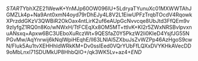 $START$YbhXZE21WewK+YnMJp60OW096lU+5LdryaTYunuXc01MXWWTAhJGMZLk4p+Na9Ant0xmN4oyd79rDhEJy4L8V2L1EiwUPFzTrqbTOcdV4RqowkXPrzddGKzV3QWBiR2OkOax4ntLirK2uf6eAUpGcNvvcqe8UbJtd3FfQEm9v9zIyfgZ1RQ0n8Ko/wNWxH/TtFCEqXx8OM5MT+ttIvK+KI2r5ZWxNRSBvlpvxnuANsxq+Apxw6BC3UEboXuRczWt+9QESfaZ0Y5PkzW2li0KIeD4YsjfJG55NPGvMw/AqYnrwij6kNqIWpiHEqhE/lI63LNlAl5ZXbuJsZvWZPp46AzHgoS9cwN/FIuk5Au1tvXEHHhIdWRkKM+Dv0ssIEed0VQrYUbFfLQXxDVYKHkAVecDD9oMbLnxl71SDUMkUP8HhbQIO+/qk3WK5Lv+az4+$END$